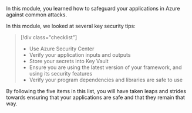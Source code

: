 In this module, you learned how to safeguard your applications in Azure against common attacks.

In this module, we looked at several key security tips:

> [!div class="checklist"]
> * Use Azure Security Center
> * Verify your application inputs and outputs
> * Store your secrets into Key Vault
> * Ensure you are using the latest version of your framework, and using its security features
> * Verify your program dependencies and libraries are safe to use

By following the five items in this list, you will have taken leaps and strides towards ensuring that your applications are safe and that they remain that way.